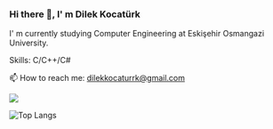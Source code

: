 ### Hi there 👋, I' m Dilek Kocatürk
I' m currently studying Computer Engineering at Eskişehir Osmangazi University.

Skills: C/C++/C#

📫 How to reach me: dilekkocaturrk@gmail.com

<img src="https://github-readme-stats.vercel.app/api?username=dilekkocaturk&&show_icons=true&title_color=ffffff&icon_color=bb2acf&text_color=daf7dc&bg_color=151515">

![Top Langs](https://github-readme-stats.vercel.app/api/top-langs/?username=dilekkocaturk&theme=tokyonight)
<!--
**dilekkocaturk/dilekkocaturk** is a ✨ _special_ ✨ repository because its `README.md` (this file) appears on your GitHub profile.

Here are some ideas to get you started:

- 🔭 I’m currently working on ...
- 🌱 I’m currently learning ...
- 👯 I’m looking to collaborate on ...
- 🤔 I’m looking for help with ...
- 💬 Ask me about ...
- 📫 How to reach me: ...
- 😄 Pronouns: ...
- ⚡ Fun fact: ...
-->
